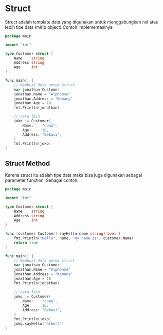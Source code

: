 # Struct
Struct adalah template data yang digunakan untuk menggabungkan nol atau lebih tipe data (mirip object)
Contoh implementasinya:
```go
package main

import "fmt"

type Customer struct {
	Name    string
	Address string
	Age     int
}

func main() {
	// Membuat data untuk struct
	var jonathan Customer
	jonathan.Name = "Alphonse"
	jonathan.Address = "Kemang"
	jonathan.Age = 18
	fmt.Println(jonathan)

	// cara lain
	joko := Customer{
		Name:    "dona",
		Age:     10,
		Address: "Bekasi",
	}
	fmt.Println(joko)
}
```

## Struct Method
Karena struct itu adalah tipe data maka bisa juga digunakan sebagai parameter function. Sebagai contoh:
```go
package main

import "fmt"

type Customer struct {
	Name    string
	Address string
	Age     int
}

func (customer Customer) sayHello(name string) bool {
	fmt.Println("Hello", name, "my name is", customer.Name)
	return true
}

func main() {
	// Membuat data untuk struct
	var jonathan Customer
	jonathan.Name = "Alphonse"
	jonathan.Address = "Kemang"
	jonathan.Age = 18
	fmt.Println(jonathan)

	// cara lain
	joko := Customer{
		Name:    "dona",
		Age:     10,
		Address: "Bekasi",
	}
	fmt.Println(joko)
	joko.sayHello("albert")
}
```
